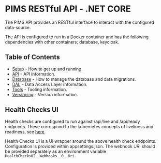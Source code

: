 # PIMS RESTful API - .NET CORE

The PIMS API provides an RESTful interface to interact with the configured data-source.

The API is configured to run in a Docker container and has the following dependencies with other containers; database, keycloak.

## Table of Contents

- [Setup](./docs/SETUP.md) - How to get up and running.
- [API](./docs/API.md) - API information.
- [Database](./docs/DATABASE.md) - How to manage the database and data migrations.
- [DAL](./docs/DAL.md) - Data Access Layer information.
- [Tools](./docs/TOOLS.md) - Tooling information.
- [Versioning](./docs/VERSIONING.md) - Version information.

## Health Checks UI

Health checks are configured to run against /api/live and /api/ready endpoints. These correspond to the kubernetes concepts of liveliness and readiness, see [here](https://docs.openshift.com/container-platform/3.11/dev_guide/application_health.html). 

Health Checks UI is a UI wrapper around the above health check endpoints. Configuration is provided within appsettings.json. The webhook URI should be provided separately as an environment variable `HealthChecksUI__Webhooks__0__Uri`
